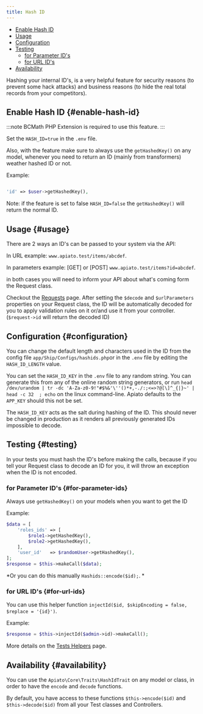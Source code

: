 ```yaml
---
title: Hash ID
---
```


- [Enable Hash ID](#enable-hash-id)
- [Usage](#usage)
- [Configuration](#configuration)
- [Testing](#testing)
    - [for Parameter ID's](#for-parameter-ids)
    - [for URL ID's](#for-url-ids)
- [Availability](#availability)

Hashing your internal ID's, is a very helpful feature for security reasons (to prevent some hack attacks) and business reasons (to hide the real total records from your competitors).

## Enable Hash ID {#enable-hash-id}

:::note
BCMath PHP Extension is required to use this feature.
:::

Set the `HASH_ID=true` in the `.env` file.

Also, with the feature make sure to always use the `getHashedKey()` on any model, whenever you need to return an ID (mainly from transformers) weather hashed ID or not.

Example:

```php

'id' => $user->getHashedKey(),

```

Note: if the feature is set to false `HASH_ID=false` the `getHashedKey()` will return the normal ID.

## Usage {#usage}

There are 2 ways an ID's can be passed to your system via the API:

In URL example: `www.apiato.test/items/abcdef`.

In parameters example: [GET] or [POST] `www.apiato.test/items?id=abcdef`.

in both cases you will need to inform your API about what's coming form the Request class.

Checkout the [Requests](../Main%20Components/requests) page. After setting the `$decode` and `$urlParameters` properties on your Request class, the ID will be automatically decoded for you to apply validation rules on it or/and use it from your controller. (`$request->id` will return the decoded ID)


## Configuration {#configuration}

You can change the default length and characters used in the ID from the config file `app/Ship/Configs/hashids.php`or in the `.env` file by editing the `HASH_ID_LENGTH` value.

You can set the `HASH_ID_KEY` in the `.env` file to any random string. You can generate this from any of the online random string generators, or run `head /dev/urandom | tr -dc 'A-Za-z0-9!"#$%&'\''()*+,-./:;<=>?@[\]^_{|}~' | head -c 32  ; echo` on the linux command-line. Apiato defaults to the `APP_KEY` should this not be set.

The `HASH_ID_KEY` acts as the salt during hashing of the ID. This should never be changed in production as it renders all previously generated IDs impossible to decode.

## Testing {#testing}

In your tests you must hash the ID's before making the calls, because if you tell your Request class to decode an ID for you, it will throw an exception when the ID is not encoded.

### for Parameter ID's {#for-parameter-ids}

Always use `getHashedKey()` on your models when you want to get the ID

Example:

```php
$data = [
    'roles_ids' => [
        $role1->getHashedKey(),
        $role2->getHashedKey(),
    ],
    'user_id'   => $randomUser->getHashedKey(),
];
$response = $this->makeCall($data);
```

*Or you can do this manually `Hashids::encode($id);`. *

### for URL ID's {#for-url-ids}

You can use this helper function `injectId($id, $skipEncoding = false, $replace = '{id}')`.

Example:

```php
$response = $this->injectId($admin->id)->makeCall();
```

More details on the [Tests Helpers](../testing/tests-helpers) page.

## Availability {#availability}

You can use the `Apiato\Core\Traits\HashIdTrait` on any model or class, in order to have the `encode` and `decode` functions.

By default, you have access to these functions `$this->encode($id)` and  `$this->decode($id)` from all your Test classes and Controllers.
